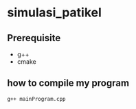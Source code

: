 # simulasi_patikel

## Prerequisite
* g++ 
* cmake

## how to compile my program
``` g++ mainProgram.cpp ```